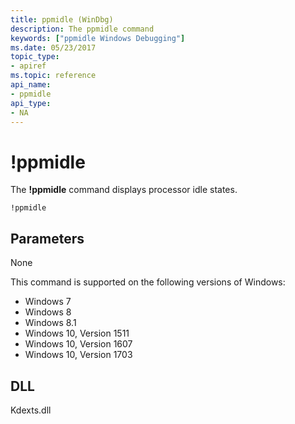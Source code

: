 ```yaml
---
title: ppmidle (WinDbg)
description: The ppmidle command
keywords: ["ppmidle Windows Debugging"]
ms.date: 05/23/2017
topic_type:
- apiref
ms.topic: reference
api_name:
- ppmidle
api_type:
- NA
---
```


# !ppmidle


The **!ppmidle** command displays processor idle states.

```dbgcmd
!ppmidle
```

## Parameters

None

This command is supported on the following versions of Windows:

- Windows 7
- Windows 8
- Windows 8.1 
- Windows 10, Version 1511
- Windows 10, Version 1607
- Windows 10, Version 1703

## DLL

Kdexts.dll 

 





